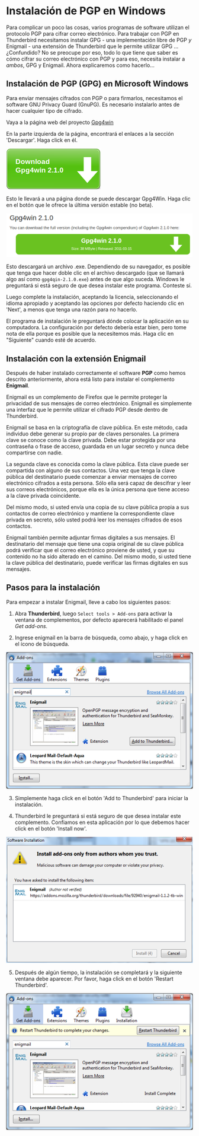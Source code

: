 Instalación de PGP en Windows
=============================

Para complicar un poco las cosas, varios programas de software utilizan el protocolo PGP para cifrar correo electrónico. Para trabajar con PGP en Thunderbird necesitamos instalar GPG - una implementación libre de PGP *y* Enigmail - una extensión de Thunderbird que le permite utilizar GPG ... ¿Confundido? No se preocupe por eso, todo lo que tiene que saber es cómo cifrar su correo electrónico con PGP y para eso, necesita instalar a *ambos*, GPG y Enigmail. Ahora explicaremos como hacerlo...

Instalación de PGP (GPG) en Microsoft Windows
--------------------------------------------

Para enviar mensajes cifrados con PGP o para firmarlos, necesitamos el software GNU Privacy Guard (GnuPG). Es necesario instalarlo antes de hacer cualquier tipo de cifrado.

Vaya a la página web del proyecto [Gpg4win](http://gpg4win.org/)

En la parte izquierda de la página, encontrará el enlaces a la sección 'Descargar'. Haga click en él.

![Página de descarga](gpg_win.png)

Esto le llevará a una página donde se puede descargar Gpg4Win. Haga clic en el botón que le ofrece la última versión estable (no beta).

![Inicio de descarga](gpg_win_2.png)

Esto descargará un archivo .exe. Dependiendo de su navegador, es posible que tenga que hacer doble clic en el archivo descargado (que se llamará algo así como `gpg4qin-2.1.0.exe`) antes de que algo suceda. Windows le preguntará si está seguro de que desea instalar este programa. Conteste sí.

Luego complete la instalación, aceptando la licencia, seleccionando el idioma apropiado y aceptando las opciones por defecto haciendo clic en 'Next', a menos que tenga una razón para no hacerlo.

El programa de instalación le preguntará dónde colocar la aplicación en su computadora. La configuración por defecto debería estar bien, pero tome nota de ella porque es posible que la necesitemos más. Haga clic en "Siguiente" cuando esté de acuerdo.
 

Instalación con la extensión Enigmail
-------------------------------------

Después de haber instalado correctamente el software **PGP** como hemos descrito anteriormente, ahora está listo para instalar el complemento **Enigmail**.

Enigmail es un complemento de Firefox que le permite proteger la privacidad de sus mensajes de correo electrónico. Enigmail es simplemente una interfaz que le permite utilizar el cifrado PGP desde dentro de Thunderbird.

Enigmail se basa en la criptografía de clave pública. En este método, cada individuo debe generar su propio par de claves personales. La primera clave se conoce como la clave privada. Debe estar protegida por una contraseña o frase de acceso, guardada en un lugar secreto y nunca debe compartirse con nadie.

La segunda clave es conocida como la clave pública. Esta clave puede ser compartida con alguno de sus contactos. Una vez que tenga la clave pública del destinatario puede comenzar a enviar mensajes de correo electrónico cifrados a esta persona. Sólo ella será capaz de descifrar y leer sus correos electrónicos, porque ella es la única persona que tiene acceso a la clave privada coincidente.

Del mismo modo, si usted envía una copia de su clave pública propia a sus contactos de correo electrónico y mantiene la correspondiente clave privada en secreto, sólo usted podrá leer los mensajes cifrados de esos contactos.

Enigmail también permite adjuntar firmas digitales a sus mensajes. El destinatario del mensaje que tiene una copia original de su clave pública podrá verificar que el correo electrónico proviene de usted, y que su contenido no ha sido alterado en el camino. Del mismo modo, si usted tiene la clave pública del destinatario, puede verificar las firmas digitales en sus mensajes.

Pasos para la instalación
------------------

Para empezar a instalar Enigmail, lleve a cabo los siguientes pasos:

 1. Abra **Thunderbird**, luego `Select tools > Add-ons` para activar la ventana de complementos, por defecto aparecerá habilitado el panel *Get add-ons*.

 2. Ingrese enigmail en la barra de búsqueda, como abajo, y haga click en el ícono de búsqueda.

 ![Buscando Enigmail](enigmail_inst_1.png)

 3. Simplemente haga click en el botón 'Add to Thunderbird' para iniciar la instalación.

 4. Thunderbird le preguntará si está seguro de que desea instalar este complemento. Confiamos en esta aplicación por lo que debemos hacer click en el botón 'Install now'.

 ![Instalando Enigmail](enigmail_inst_2.png)

 5. Después de algún tiempo, la instalación se completará y la siguiente ventana debe aparecer. Por favor, haga click en el botón 'Restart Thunderbird'.

 ![Reiniciando](enigmail_inst_3.png)

